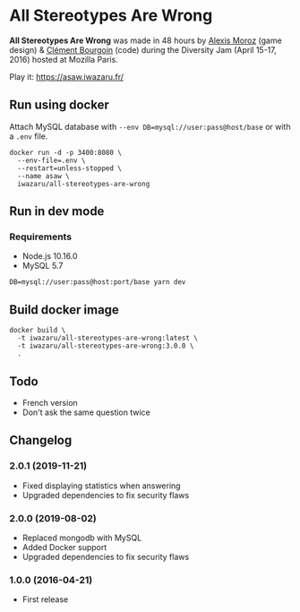 # All Stereotypes Are Wrong

**All Stereotypes Are Wrong** was made in 48 hours by
[Alexis Moroz](https://www.linkedin.com/in/alexismoroz) (game design) &
[Clément Bourgoin](https://twitter.com/ClementBourgoin) (code) during the
Diversity Jam (April 15-17, 2016) hosted at Mozilla Paris.

Play it: https://asaw.iwazaru.fr/

## Run using docker

Attach MySQL database with `--env DB=mysql://user:pass@host/base` or with a `.env` file.

```console
docker run -d -p 3400:8080 \
  --env-file=.env \
  --restart=unless-stopped \
  --name asaw \
  iwazaru/all-stereotypes-are-wrong
```

## Run in dev mode

### Requirements

- Node.js 10.16.0
- MySQL 5.7

```console
DB=mysql://user:pass@host:port/base yarn dev
```

## Build docker image

```console
docker build \
  -t iwazaru/all-stereotypes-are-wrong:latest \
  -t iwazaru/all-stereotypes-are-wrong:3.0.0 \
  .
```

## Todo

- French version
- Don't ask the same question twice

## Changelog

### 2.0.1 (2019-11-21)

- Fixed displaying statistics when answering
- Upgraded dependencies to fix security flaws

### 2.0.0 (2019-08-02)

- Replaced mongodb with MySQL
- Added Docker support
- Upgraded dependencies to fix security flaws

### 1.0.0 (2016-04-21)

- First release
